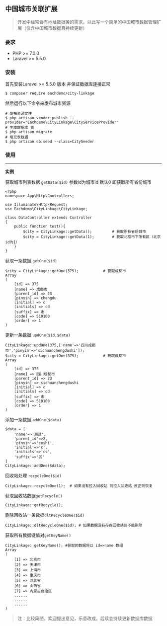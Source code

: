## 中国城市关联扩展

> 开发中经常会有地址数据类的需求，以此写一个简单的中国城市数据管理扩展（仅含中国城市数据且持续更新）

### 要求

- PHP >= 7.0.0
- Laravel >=  5.5.0

### 安装

首先安装Laravel >= 5.5.0 版本 并保证数据库连接正常

```
$ composer require eachdemo/city-linkage
```

然后运行以下命令来发布城市资源

```
# 发布资源文件
$ php artisan vendor:publish --provider="Eachdemo\CityLinkage\CityServiceProvider"
# 生成数据库 表
$ php artisan migrate
# 填充表数据
$ php artisan db:seed --class=CitySeeder
```

### 使用

------

**实例**

获取城市列表数据 `getData($id)` 参数id为城市id 默认0 即获取所有省份城市

```
<?php
namespace App\Http\Controllers;

use Illuminate\Http\Request;
use Eachdemo\CityLinkage\CityLinkage;

class DataController extends Controller
{	
    public function test(){
    	$city = CityLinkage::getData();   		# 获取所有省份城市
    	$city = CityLinkage::getData(1); 		# 获取北京市下所有区（北京id为1）
    }
}

```



获取一条数据 `getOne($id)` 

```
$city = CityLinkage::getOne(375);   		# 获取成都市
Array
(
    [id] => 375
    [name] => 成都市
    [parent_id] => 23
    [pinyin] => chengdu
    [initial] => c
    [initials] => cd
    [suffix] => 市
    [code] => 510100
    [order] => 1
)
```

更新一条数据 `updOne($id,$data)`

```
CityLinkage::updOne(375,['name'=>'四川成都市','pinyin'=>'sichuanchengdushi']);  
$city = CityLinkage::getOne(375);   		# 获取成都市
Array
(
    [id] => 375
    [name] => 四川成都市
    [parent_id] => 23
    [pinyin] => sichuanchengdushi
    [initial] => c
    [initials] => cd
    [suffix] => 市
    [code] => 510100
    [order] => 1
)
```

添加一条数据 `addOne($data)`

```
$data = [
	'name'=>'测试',
	'parent_id'=>2,
	'pinyin'=>'ceshi',
	'initial'=>'c',
	'initials'=>'cs',
	'suffix'=>'区'
]
CityLinkage::addOne($data); 
```

回收站处理 `recycleOne($id)` 

```
CityLinkage::recycleOne(1);  # 如果没有拉入回收站 则拉入回收站 反正则恢复
```

获取回收站数据`getRecycle()`

```
CityLinkage::getRecycle();
```

删除回收站一条数据`dltRecycleOne($id)`

```
CityLinkage::dltRecycleOne($id); # 如果数据没有存在回收站则不能删除
```

获取所有数据键值对`getKeyName()`

```
CityLinkage::getKeyName(); #获取的数据将以 id=>name 数组
Array
(
    [1] => 北京市
    [2] => 天津市
    [3] => 上海市
    [4] => 重庆市
    [5] => 河北省
    [6] => 山西省
    [7] => 内蒙古自治区
    ......
    ......
    ......
)
```
> 注：比较简陋，欢迎提出意见，乐意改成。后续会持续更新数据库数据
